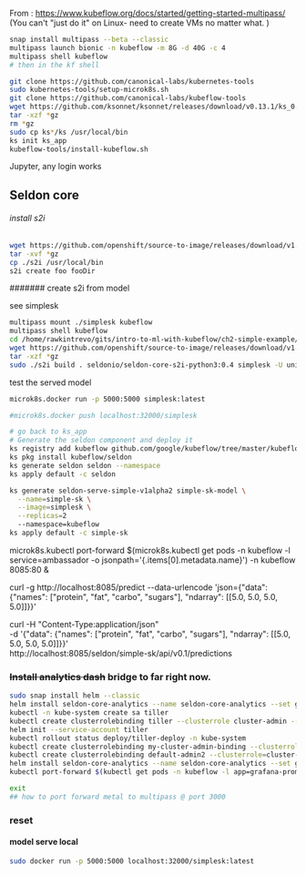 

From : https://www.kubeflow.org/docs/started/getting-started-multipass/
(You can't "just do it" on Linux- need to create VMs no matter what. )
```bash
snap install multipass --beta --classic
multipass launch bionic -n kubeflow -m 8G -d 40G -c 4
multipass shell kubeflow
# then in the kf shell

git clone https://github.com/canonical-labs/kubernetes-tools
sudo kubernetes-tools/setup-microk8s.sh 
git clone https://github.com/canonical-labs/kubeflow-tools
wget https://github.com/ksonnet/ksonnet/releases/download/v0.13.1/ks_0.13.1_linux_amd64.tar.gz
tar -xzf *gz
rm *gz
sudo cp ks*/ks /usr/local/bin
ks init ks_app
kubeflow-tools/install-kubeflow.sh
```

Jupyter, any login works



## Seldon core

###### install s2i

```bash
wget https://github.com/openshift/source-to-image/releases/download/v1.1.13/source-to-image-v1.1.13-b54d75d3-linux-amd64.tar.gz
tar -xvf *gz
cp ./s2i /usr/local/bin
s2i create foo fooDir 
```

####### create s2i from model

see simplesk


```bash
multipass mount ./simplesk kubeflow
multipass shell kubeflow
cd /home/rawkintrevo/gits/intro-to-ml-with-kubeflow/ch2-simple-example/simplesk
wget https://github.com/openshift/source-to-image/releases/download/v1.1.13/source-to-image-v1.1.13-b54d75d3-linux-amd64.tar.gz
tar -xzf *gz
sudo ./s2i build . seldonio/seldon-core-s2i-python3:0.4 simplesk -U unix:///var/snap/microk8s/current/docker.sock
```

test the served model
```bash
microk8s.docker run -p 5000:5000 simplesk:latest 
```


```bash
#microk8s.docker push localhost:32000/simplesk
```
```bash
# go back to ks_app
# Generate the seldon component and deploy it
ks registry add kubeflow github.com/google/kubeflow/tree/master/kubeflow
ks pkg install kubeflow/seldon
ks generate seldon seldon --namespace
ks apply default -c seldon

ks generate seldon-serve-simple-v1alpha2 simple-sk-model \
  --name=simple-sk \
  --image=simplesk \
  --replicas=2
  --namespace=kubeflow
ks apply default -c simple-sk
```

microk8s.kubectl port-forward $(microk8s.kubectl get pods -n kubeflow -l service=ambassador -o jsonpath='{.items[0].metadata.name}') -n kubeflow 8085:80 &

curl -g http://localhost:8085/predict --data-urlencode 'json={"data": {"names": ["protein", "fat", "carbo", "sugars"], "ndarray": [[5.0, 5.0, 5.0, 5.0]]}}'

curl -H "Content-Type:application/json" \
  -d '{"data": {"names": ["protein", "fat", "carbo", "sugars"], "ndarray": [[5.0, 5.0, 5.0, 5.0]]}}' \
  http://localhost:8085/seldon/simple-sk/api/v0.1/predictions
  
  
### ~~Install analytics dash~~ bridge to far right now.
```bash
sudo snap install helm --classic
helm install seldon-core-analytics --name seldon-core-analytics --set grafana_prom_admin_password=password --set persistence.enabled=false --repo https://storage.googleapis.com/seldon-charts --namespace kubeflow
kubectl -n kube-system create sa tiller
kubectl create clusterrolebinding tiller --clusterrole cluster-admin --serviceaccount=kube-system:tiller
helm init --service-account tiller
kubectl rollout status deploy/tiller-deploy -n kube-system
kubectl create clusterrolebinding my-cluster-admin-binding --clusterrole=cluster-admin --user=$(gcloud info --format="value(config.account)")
kubectl create clusterrolebinding default-admin2 --clusterrole=cluster-admin --serviceaccount=kubeflow:default
helm install seldon-core-analytics --name seldon-core-analytics --set grafana_prom_admin_password=password --set persistence.enabled=false --repo https://storage.googleapis.com/seldon-charts --namespace kubeflow
kubectl port-forward $(kubectl get pods -n kubeflow -l app=grafana-prom-server -o jsonpath='{.items[0].metadata.name}') -n kubeflow 3000:3000

exit
## how to port forward metal to multipass @ port 3000
```


### reset

#### model serve local

```bash
sudo docker run -p 5000:5000 localhost:32000/simplesk:latest
```


